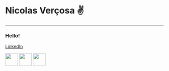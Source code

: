 <h1> Nicolas Verçosa ✌ </h2>
<hr> 
<h3>Hello!</h3>

<a href="https://www.linkedin.com/in/nicolasvercosa/">LinkedIn</a>

<div display="flex">
  
  <img height='40' width='40' src="https://user-images.githubusercontent.com/81280219/148124665-898911db-f6e2-4bbd-96f2-8e4e99b32e65.png" />
  <img height='40' width='40' src='https://user-images.githubusercontent.com/81280219/148122374-2c39f9cb-5985-4484-8a23-fd6e54457c93.png' />
  <img height='40' width='40' src="https://user-images.githubusercontent.com/81280219/148123794-67a8554b-e5ac-49e2-8d00-45a2921588f6.png" />
</div>

